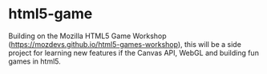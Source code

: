 # html5-game
Building on the Mozilla HTML5 Game Workshop (https://mozdevs.github.io/html5-games-workshop),
this will be a side project for learning new features if the Canvas API, WebGL and building fun games in html5.
